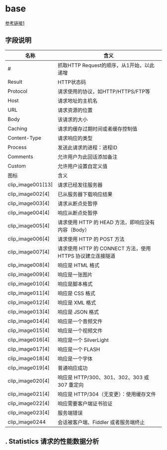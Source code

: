 # base

[参考链接1](https://www.cnblogs.com/yyhh/p/5140852.html)

## 字段说明

|名称|含义|
|-|-|
|#|抓取HTTP Request的顺序，从1开始，以此递增|
|Result|HTTP状态码|
Protocol|请求使用的协议，如HTTP/HTTPS/FTP等
Host|请求地址的主机名
URL|请求资源的位置
Body|该请求的大小
Caching|请求的缓存过期时间或者缓存控制值
Content-Type|请求响应的类型
Process|发送此请求的进程：进程ID
Comments|允许用户为此回话添加备注
Custom|允许用户设置自定义值
图标|含义
clip_image001[13]|请求已经发往服务器
clip_image002[4]|已从服务器下载响应结果
clip_image003[4]|请求从断点处暂停
clip_image004[4]|响应从断点处暂停
clip_image005[4]|请求使用 HTTP 的 HEAD 方法，即响应没有内容（Body）
clip_image006[4]|请求使用 HTTP 的 POST 方法
clip_image007[4]|请求使用 HTTP 的 CONNECT 方法，使用 HTTPS 协议建立连接隧道
clip_image008[4]|响应是 HTML 格式
clip_image009[4]|响应是一张图片
clip_image010[4]|响应是脚本格式
clip_image011[4]|响应是 CSS 格式
clip_image012[4]|响应是 XML 格式
clip_image013[4]|响应是 JSON 格式
clip_image014[4]|响应是一个音频文件
clip_image015[4]|响应是一个视频文件
clip_image016[4]|响应是一个 SilverLight
clip_image017[4]|响应是一个 FLASH
clip_image018[4]|响应是一个字体
clip_image019[4]|普通响应成功
clip_image020[4]|响应是 HTTP/300、301、302、303 或 307 重定向
clip_image021[4]|响应是 HTTP/304（无变更）：使用缓存文件
clip_image022[4]|响应需要客户端证书验证
clip_image023[4]|服务端错误
clip_image0244|会话被客户端、Fiddler 或者服务端终止

## . Statistics 请求的性能数据分析